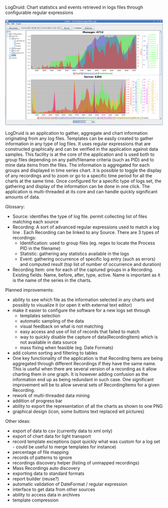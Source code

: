 LogDruid: Chart statistics and events retrieved in logs files through configurable regular expressions

![Alt text](logdruid-charts.png?raw=true "screenshot")

LogDruid is an application to gather, aggregate and chart information originating from any log files.
Templates can be easily created to gather information in any type of log files.
It uses regular expressions that are constructed graphically and can be verified in the application against data samples.
This facility is at the core of the application and is used both to group files depending on any path/filename criteria (such as PID) and to mine data items from the files.
The information is aggregated for each groups and displayed in time series chart. it is possible to toggle the display of any recordings and to zoom or go to a specific time period for all the charts at the same time.
Once configured for a specific type of logs set, the gathering and display of the information can be done in one click. The application is multi-threaded at its core and can handle quickly significant amounts of data.   


Glossary:
- Source: identifies the type of log file. permit collecting list of files matching each source  
- Recording: A sort of advanced regular expressions used to match a log line . Each Recording can be linked to any Source.	There are 3 types of recordings: 
	- Identification: used to group files (eg. regex to locate the Process PID in the filename)
	- Statistic: gathering any statistics available in the logs
	- Event: gathering occurrence of specific log entry (such as errors) and computed result (top list of number of occurrence and duration)
- Recording Item: one for each of the captured groups in a Recording. Existing fields: Name, before, after, type, active. Name is important as it is the name of the series in the charts.


Planned improvements:
- ability to see which file as the information selected in any charts and possibly to visualize it (or open it with external text editor)
- make it easier to configure the software for a new logs set through
	- templates selection
	- automatic sampling of the data
	- visual feedback on what is not matching
	- easy access and use of list of records that failed to match 
	- way to quickly disable the capture of data(RecordingItem) which is not available in data source 
	- mass fixing when feasible (eg. Date Formats)
- add column sorting and filtering to tables
- One key functionality of the application is that Recording Items are being aggregated through different Recordings if they have the same name. This is useful when there are several version of a recording as it allow charting them in one graph. It is however adding confusion as the information end up as being redundant in such case. One significant improvement will be to allow several sets of RecordingItems for a given Recording.
- rework of multi-threaded data mining
- addition of progress bar
- ability to export the representation of all the charts as shown to one PNG 
- graphical design (icon, some buttons text replaced wit pictures)



Other ideas:
- export of data to csv (currently data to xml only)
- export of chart data for light transport
- record template exceptions (spot quickly what was custom for a log set - could be useful to merge templates for instance) 
- percentage of file mapping
- records of patterns to ignore
- recordings discovery helper (listing of unmapped recordings)  
- Mass Recordings auto discovery
- exporting data to standard formats
- report builder (reuse?)
- automatic validation of DateFormat / regular expression
- interface to get data from other sources 
- ability to access data in archives
- template compression
